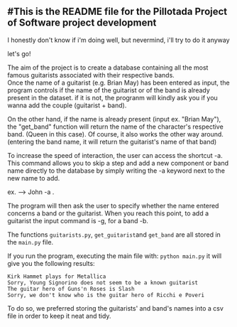 #This is the README file for the Pillotada Project of Software project development
--------------------------------------------------------------------------------
I honestly don't know if i'm doing well, but nevermind, i'll try to do it anyway 

let's go! 

The aim of the project is to create a database containing all the most famous guitarists associated with their respective bands.  
Once the name of a guitarist (e.g. Brian May) has been entered as input, the program controls if the name of the guitarist or of the band is already present in the dataset. 
if it is not, the progranm will kindly ask you if you wanna add the couple (guitarist + band).

On the other hand, if the name is already present (input ex. "Brian May"), the "get_band" function will return the name of the character's respective band. (Queen in this case).
Of course, it also works the other way around. (entering the band name, it will return the guitarist's name of that band) 

To increase the speed of interaction, the user can access the shortcut -a.
This command allows you to skip a step and add a new component or band name directly to the database by simply writing the -a keyword next to the new name to add.

ex. --> John -a .

The program will then ask the user to specify whether the name entered concerns a band or the guitarist. When you reach this point, to add a guitarist the input command is -g, for a band -b.

The functions `guitarists.py`, `get_guitarist`and `get_band` are all stored in the `main.py` file.

 If you run the program, executing the main file with: ```python main.py``` it will give you the following results:

```
Kirk Hammet plays for Metallica
Sorry, Young Signorino does not seem to be a known guitarist
The guitar hero of Guns'n Roses is Slash
Sorry, we don't know who is the guitar hero of Ricchi e Poveri
```
To do so, we preferred storing the guitarists' and band's names into a csv file in order to keep it neat and tidy. 

